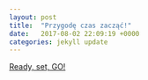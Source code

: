 ```yaml
---
layout: post
title:  "Przygodę czas zacząć!"
date:   2017-08-02 22:09:19 +0000
categories: jekyll update
---
```


[Ready, set, GO!](#ready-set-go)

